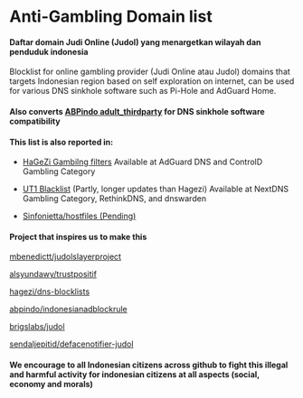 # Anti-Gambling Domain list
#### Daftar domain Judi Online (Judol) yang menargetkan wilayah dan penduduk indonesia

Blocklist for online gambling provider (Judi Online atau Judol) domains that targets Indonesian region based on self exploration on internet, can be used for various DNS sinkhole software such as Pi-Hole and AdGuard Home.

#### Also converts [ABPindo adult_thirdparty](https://github.com/ABPindo/indonesianadblockrules/blob/master/src/adult/adult_thirdparty.txt) for DNS sinkhole software compatibility

#### This list is also reported in:

- [HaGeZi Gambilng filters](https://github.com/hagezi/dns-blocklists?tab=readme-ov-file#slot_machine-gambling---protects-against-gambling-content-) Available at AdGuard DNS and ControlD Gambling Category

- [UT1 Blacklist](https://github.com/olbat/ut1-blacklists)  (Partly, longer updates than Hagezi) Available at NextDNS Gambling Category, RethinkDNS, and dnswarden

- [Sinfonietta/hostfiles (Pending)](https://github.com/Sinfonietta/hostfiles)

#### Project that inspires us to make this

[mbenedictt/judolslayerproject](https://github.com/MBenedictt/JudolSlayerProject)

[alsyundawy/trustpositif](github.com/alsyundawy/trustpositif)

[hagezi/dns-blocklists](github.com/hagezi/dns-blocklists)

[abpindo/indonesianadblockrule](github.com/abpindo/indonesianadblockrules)

[brigslabs/judol](github.com/BrigsLabs/judol)

[sendaljepitid/defacenotifier-judol](https://github.com/sendaljepitid/DefaceNotifier-judol)


#### We encourage to all Indonesian citizens across github to fight this illegal and harmful activity for indonesian citizens at all aspects (social, economy and morals)